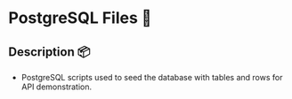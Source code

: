 # PostgreSQL Files :ice_cube:

## Description :package:
- PostgreSQL scripts used to seed the database with tables and rows for API demonstration.
